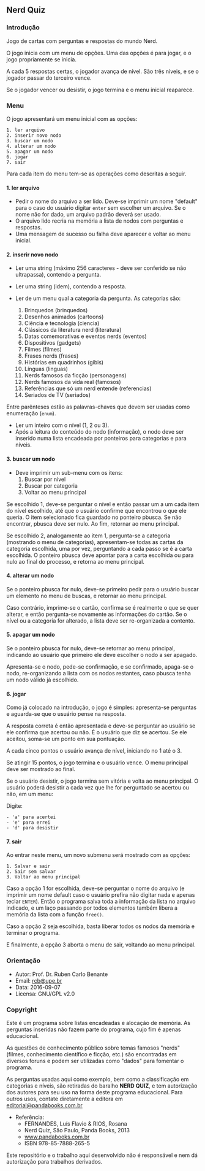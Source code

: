 ## Nerd Quiz

### Introdução 

Jogo de cartas com perguntas e respostas do mundo Nerd.

O jogo inicia com um menu de opções. Uma das opções é para jogar, e o jogo propriamente se inicia.

A cada 5 respostas certas, o jogador avança de nível. São três níveis, e se o jogador passar do terceiro vence.

Se o jogador vencer ou desistir, o jogo termina e o menu inicial reaparece.

### Menu

O jogo apresentará um menu inicial com as opções:

    1. ler arquivo
    2. inserir novo nodo
    3. buscar um nodo
    4. alterar um nodo
    5. apagar um nodo
    6. jogar
    7. sair

Para cada item do menu tem-se as operações como descritas a seguir.

#### 1. ler arquivo

* Pedir o nome do arquivo a ser lido. Deve-se imprimir um nome "default" para o caso do usuário digitar `enter` sem escolher um arquivo. Se o nome não for dado, um arquivo padrão deverá ser usado.
* O arquivo lido recria na memória a lista de nodos com perguntas e respostas.
* Uma mensagem de sucesso ou falha deve aparecer e voltar ao menu inicial.

#### 2. inserir novo nodo

* Ler uma string (máximo 256 caracteres - deve ser conferido se não ultrapassa), contendo a pergunta.
* Ler uma string (idem), contendo a resposta.
* Ler de um menu qual a categoria da pergunta. As categorias são:

    1. Brinquedos (brinquedos)
    2. Desenhos animados (cartoons)
    3. Ciência e tecnologia (ciencia)
    4. Clássicos da literatura nerd (literatura)
    5. Datas comemorativas e eventos nerds (eventos)
    6. Dispositivos (gadgets)
    7. Filmes (filmes)
    8. Frases nerds (frases)
    9. Histórias em quadrinhos (gibis)
   10. Línguas (linguas)
   11. Nerds famosos da ficção (personagens)
   12. Nerds famosos da vida real (famosos)
   13. Referências que só um nerd entende (referencias)
   14. Seriados de TV (seriados)

Entre parênteses estão as palavras-chaves que devem ser usadas como enumeração (`enum`).

* Ler um inteiro com o nível (1, 2 ou 3).
* Após a leitura do conteúdo do nodo (informação), o nodo deve ser inserido numa lista encadeada por ponteiros para categorias e para níveis.

#### 3. buscar um nodo

* Deve imprimir um sub-menu com os itens:
    1. Buscar por nível
    2. Buscar por categoria
    3. Voltar ao menu principal

Se escolhido 1, deve-se perguntar o nível e então passar um a um cada item do nível escolhido, até que o usuário confirme que encontrou o que ele queria. O item selecionado fica guardado no ponteiro pbusca. Se não encontrar, pbusca deve ser nulo. Ao fim, retornar ao menu principal.

Se escolhido 2, analogamente ao item 1, pergunta-se a categoria (mostrando o menu de categorias), apresentam-se todas as cartas da categoria escolhida, uma por vez, perguntando a cada passo se é a carta escolhida. O ponteiro pbusca deve apontar para a carta escolhida ou para nulo ao final do processo, e retorna ao menu principal.

#### 4. alterar um nodo

Se o ponteiro pbusca for nulo, deve-se primeiro pedir para o usuário buscar um elemento no menu de buscas, e retornar ao menu principal.

Caso contrário, imprime-se o cartão, confirma se é realmente o que se quer alterar, e então pergunta-se novamente as informações do cartão. Se o nível ou a categoria for alterado, a lista deve ser re-organizada a contento.

#### 5. apagar um nodo

Se o ponteiro pbusca for nulo, deve-se retornar ao menu principal, indicando ao usuário que primeiro ele deve escolher o nodo a ser apagado.

Apresenta-se o nodo, pede-se confirmação, e se confirmado, apaga-se o nodo, re-organizando a lista com os nodos restantes, caso pbusca tenha um nodo válido já escolhido.

#### 6. jogar

Como já colocado na introdução, o jogo é simples: apresenta-se perguntas e aguarda-se que o usuário pense na resposta.

A resposta correta é então apresentada e deve-se perguntar ao usuário se ele confirma que acertou ou não. É o usuário que diz se acertou. Se ele aceitou, soma-se um ponto em sua pontuação.

A cada cinco pontos o usuário avança de nível, iniciando no 1 até o 3.

Se atingir 15 pontos, o jogo termina e o usuário vence. O menu principal deve ser mostrado ao final.

Se o usuário desistir, o jogo termina sem vitória e volta ao menu principal. O usuário poderá desistir a cada vez que lhe for perguntado se acertou ou não, em um menu:

Digite:

    - 'a' para acertei
    - 'e' para errei
    - 'd' para desistir

#### 7. sair

Ao entrar neste menu, um novo submenu será mostrado com as opções:

    1. Salvar e sair
    2. Sair sem salvar
    3. Voltar ao menu principal

Caso a opção 1 for escolhida, deve-se perguntar o nome do arquivo (e imprimir um nome default caso o usuário prefira não digitar nada e apenas teclar `ENTER`). Então o programa salva toda a informação da lista no arquivo indicado, e um laço passando por todos elementos também libera a memória da lista com a função `free()`.

Caso a opção 2 seja escolhida, basta liberar todos os nodos da memória e terminar o programa.

E finalmente, a opção 3 aborta o menu de sair, voltando ao menu principal.

### Orientação

* Autor: Prof. Dr. Ruben Carlo Benante
* Email: rcb@upe.br
* Data: 2016-09-07
* Licensa: GNU/GPL v2.0

### Copyright

Este é um programa sobre listas encadeadas e alocação de memória. As perguntas inseridas não fazem parte do programa, cujo fim é apenas educacional. 

As questões de conhecimento público sobre temas famosos "nerds" (filmes, conhecimento científico e ficção, etc.) são encontradas em diversos foruns e podem ser utilizadas como "dados" para fomentar o programa.

As perguntas usadas aqui como exemplo, bem como a classificação em categorias e níveis, são retiradas do baralho **NERD QUIZ**, e tem autorização dos autores para seu uso na forma deste programa educacional. Para outros usos, contate diretamente a editora em editorial@pandabooks.com.br

* Referência:
    - FERNANDES, Luís Flavio & RIOS, Rosana
    - Nerd Quiz, São Paulo, Panda Books, 2013
    - www.pandabooks.com.br
    - ISBN 978-85-7888-265-5

Este repositório e o trabalho aqui desenvolvido não é responsável e nem dá autorização para trabalhos derivados.

